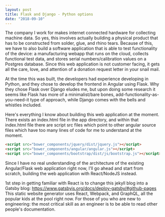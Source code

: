```yaml
---
layout: post
title: Flask and Django - Python options
date: "2018-09-10"
---
```


The company I work for makes internet connected hardware for collecting machine data. So yes, this involves actually building a physical product that has to be constructed from solder, glue, and rhino tears. Because of this, we have to also build a software application that is able to test functionality of the device: a manufacturing webapp that runs on the cloud, collects functional test data, and stores serial numbers/calibration values on a Postgres database. Since this web application is not customer facing, it gets all the care, love, and attention of a donation request letter in your snail mail. 

At the time this was built, the developers had experience developing in Python, and they chose to develop the frontend in Angular using Flask. Why they chose Flask over Django eludes me, but upon doing some research it seems like Flask has more of a minimalist/bare bones, add-functionality-as-you-need-it type of approach, while Django comes with the bells and whistles included. 

Here's everything I know about building this web application at the moment. There exists an index.html file in the app directory, and within that index.html file there are script src files which point to other angular source files which have too many lines of code for me to understand at the moment.

~~~ html
<script src="bower_components/jquery/dist/jquery.js"></script>
<script src="bower_components/angular/angular.js"></script>
<script src="bower_components/bootstrap/dist/js/bootstrap.js"></script>
~~~

Since I have no real understanding of the architecture of the existing Angular/Flask web application right now, I'll go ahead and start from scratch, building the web application with React/NodeJS instead.

1st step in getting familiar with React is to change this jekyll blog into a Gatsby blog: 
<a href="https://www.gatsbyjs.org/docs/deploy-gatsby/#github-pages">https://www.gatsbyjs.org/docs/deploy-gatsby/#github-pages</a>
This static website generator uses React, Webpack, and GraphQL, all the popular kids at the pool right now. For those of you who are new to engineering: the most critical skill as an engineer is to be able to read other people's documentation.